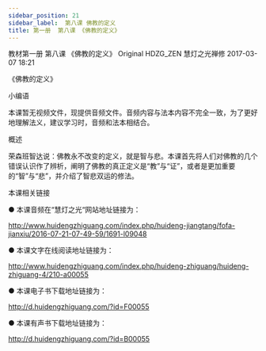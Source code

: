 ```yaml
---
sidebar_position: 21
sidebar_label:  第八课 佛教的定义
title: 第一册  第八课 《佛教的定义》
---
```

教材第一册 第八课 《佛教的定义》
Original HDZG_ZEN 慧灯之光禅修 2017-03-07 18:21



《佛教的定义》

 小编语 

本课暂无视频文件，现提供音频文件。音频内容与法本内容不完全一致，为了更好地理解法义，建议学习时，音频和法本相结合。

概述


荣森班智达说：佛教永不改变的定义，就是智与悲。本课首先将人们对佛教的几个错误认识作了辨析，阐明了佛教的真正定义是“教”与“证”，或者是更加重要的“智”与“悲”，并介绍了智悲双运的修法。








 本课相关链接 

●  本课音频在“慧灯之光“网站地址链接为：

http://www.huidengzhiguang.com/index.php/huideng-jiangtang/fofa-jianxiu/2016-07-21-07-49-59/1691-l09048



●  本课文字在线阅读地址链接为：

http://www.huidengzhiguang.com/index.php/huideng-zhiguang/huideng-zhiguang-4/210-a00055



●  本课电子书下载地址链接为：

http://d.huidengzhiguang.com/?id=F00055



●  本课有声书下载地址链接为：

http://d.huidengzhiguang.com/?id=B00055